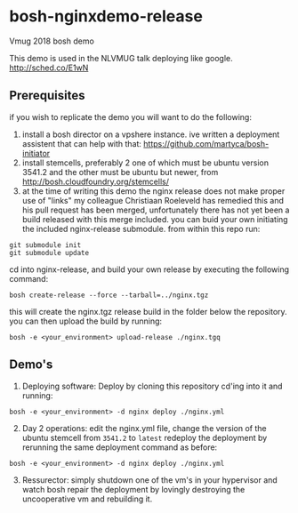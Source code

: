 # bosh-nginxdemo-release
Vmug 2018 bosh demo

This demo is used in the NLVMUG talk deploying like google. http://sched.co/E1wN

## Prerequisites
if you wish to replicate the demo you will want to do the following:

1. install a bosh director on a vpshere instance. ive written a deployment assistent that can help with that:
https://github.com/martyca/bosh-initiator
2. install stemcells, preferably 2 one of which must be ubuntu version 3541.2 and the other must be ubuntu but newer, from http://bosh.cloudfoundry.org/stemcells/
3. at the time of writing this demo the nginx release does not make proper use of "links" my colleague Christiaan Roeleveld has remedied this and his pull request has been merged, unfortunately there has not yet been a build released with this merge included. you can buid your own initiating the included nginx-release submodule.
from within this repo run:
```
git submodule init 
git submodule update
```
cd into nginx-release, and build your own release by executing the following command:
```
bosh create-release --force --tarball=../nginx.tgz
```
this will create the nginx.tgz release build in the folder below the repository.
you can then upload the build by running:
```
bosh -e <your_environment> upload-release ./nginx.tgq
```

## Demo's
1. Deploying software:
Deploy by cloning this repository cd'ing into it and running:
```
bosh -e <your_environment> -d nginx deploy ./nginx.yml
```
2. Day 2 operations: 
edit the nginx.yml file, change the version of the ubuntu stemcell from ```3541.2``` to ```latest```
redeploy the deployment by rerunning the same deployment command as before:
```
bosh -e <your_environment> -d nginx deploy ./nginx.yml
```
3. Ressurector:
simply shutdown one of the vm's in your hypervisor and watch bosh repair the deployment by lovingly destroying the uncooperative vm and rebuilding it.

